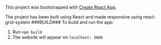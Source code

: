 This project was bootstrapped with [Create React App](https://github.com/facebook/create-react-app).

The project has been built using React and made responsive using react-grid-system
###BUILD###
To build and run the app:
1. Run ```npm build```
2. The website will appear on ```localhost: 3000```
